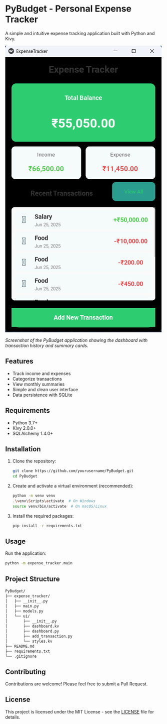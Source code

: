# PyBudget - Personal Expense Tracker

A simple and intuitive expense tracking application built with Python and Kivy.

![PyBudget Screenshot](assets/screenshot.png)

*Screenshot of the PyBudget application showing the dashboard with transaction history and summary cards.*

## Features

- Track income and expenses
- Categorize transactions
- View monthly summaries
- Simple and clean user interface
- Data persistence with SQLite

## Requirements

- Python 3.7+
- Kivy 2.0.0+
- SQLAlchemy 1.4.0+

## Installation

1. Clone the repository:
   ```bash
   git clone https://github.com/yourusername/PyBudget.git
   cd PyBudget
   ```

2. Create and activate a virtual environment (recommended):
   ```bash
   python -m venv venv
   .\venv\Scripts\activate  # On Windows
   source venv/bin/activate  # On macOS/Linux
   ```

3. Install the required packages:
   ```bash
   pip install -r requirements.txt
   ```

## Usage

Run the application:
```bash
python -m expense_tracker.main
```

## Project Structure

```
PyBudget/
├── expense_tracker/
│   ├── __init__.py
│   ├── main.py
│   ├── models.py
│   └── ui/
│       ├── __init__.py
│       ├── dashboard.kv
│       ├── dashboard.py
│       ├── add_transaction.py
│       └── styles.kv
├── README.md
├── requirements.txt
└── .gitignore
```

## Contributing

Contributions are welcome! Please feel free to submit a Pull Request.

## License

This project is licensed under the MIT License - see the [LICENSE](LICENSE) file for details.
